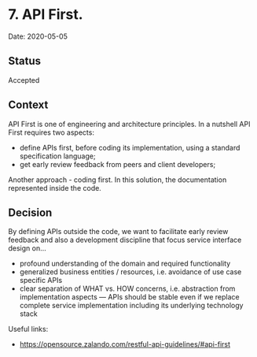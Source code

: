 # 7. API First.
Date: 2020-05-05

## Status
Accepted

## Context
API First is one of engineering and architecture principles. In a nutshell API First requires two aspects:
- define APIs first, before coding its implementation, using a standard specification language;
- get early review feedback from peers and client developers;

Another approach - coding first. In this solution, the documentation represented inside the code.

## Decision
By defining APIs outside the code, we want to facilitate early review feedback and also a development discipline that focus service interface design on…​
- profound understanding of the domain and required functionality
- generalized business entities / resources, i.e. avoidance of use case specific APIs
- clear separation of WHAT vs. HOW concerns, i.e. abstraction from implementation aspects — APIs should be stable even if we replace complete service implementation including its underlying technology stack

Useful links:
- https://opensource.zalando.com/restful-api-guidelines/#api-first
